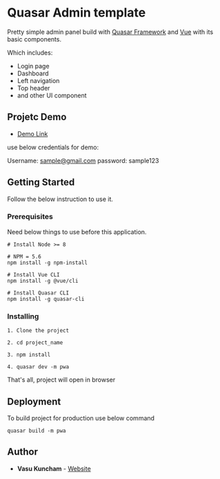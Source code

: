 # Quasar Admin template

Pretty simple admin panel build with [Quasar Framework](https://quasar-framework.org/) and [Vue](https://cli.vuejs.org/) with  its basic components.

Which includes:

* Login page
* Dashboard
* Left navigation 
* Top header
* and other UI component


## Projetc Demo

* [Demo Link](http://176.9.181.53/)

use below credentials for demo:

Username: sample@gmail.com
password: sample123


## Getting Started

Follow the below instruction to use it.

### Prerequisites

Need below things to use before this application.

```
# Install Node >= 8

# NPM = 5.6
npm install -g npm-install

# Install Vue CLI
npm install -g @vue/cli

# Install Quasar CLI
npm install -g quasar-cli
```

### Installing

```
1. Clone the project

2. cd project_name

3. npm install

4. quasar dev -m pwa

```

That's all, project will open in browser 

## Deployment

To build project for production use below command
```
quasar build -m pwa

```

## Author

* **Vasu Kuncham** - [Website](http://vasukuncham.info/)

